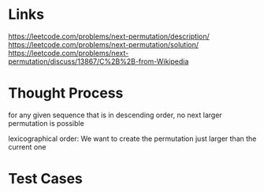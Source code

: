 # Links
https://leetcode.com/problems/next-permutation/description/
https://leetcode.com/problems/next-permutation/solution/
https://leetcode.com/problems/next-permutation/discuss/13867/C%2B%2B-from-Wikipedia

# Thought Process
for any given sequence that is in descending order, no next larger permutation is possible

lexicographical order: We want to create the permutation just larger than the current one

# Test Cases

